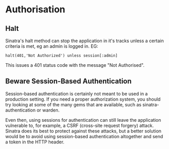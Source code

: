 # Authorisation

## Halt

Sinatra's halt method can stop the application in it's tracks unless a certain criteria is met, eg an admin is logged in.
EG:
```
halt(401,'Not Authorized') unless session[:admin]
```
This issues a 401 status code with the message "Not Authorised".

## Beware Session-Based Authentication

Session-based authentication is certainly not meant to be used in a production setting. If you need a proper authorization system, you should try looking at some of the many gems that are available, such as sinatra-authentication or warden. 

Even then, using sessions for authentication can still leave the application vulnerable to, for example, a CSRF (cross-site request forgery) attack. Sinatra does its best to protect against these attacks, but a better solution would be to avoid using session-based authentication altogether and send a token in the HTTP header.

